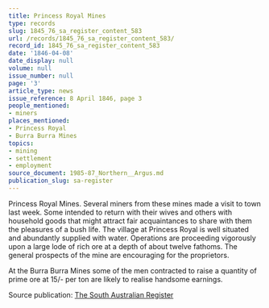 ```yaml
---
title: Princess Royal Mines
type: records
slug: 1845_76_sa_register_content_583
url: /records/1845_76_sa_register_content_583/
record_id: 1845_76_sa_register_content_583
date: '1846-04-08'
date_display: null
volume: null
issue_number: null
page: '3'
article_type: news
issue_reference: 8 April 1846, page 3
people_mentioned:
- miners
places_mentioned:
- Princess Royal
- Burra Burra Mines
topics:
- mining
- settlement
- employment
source_document: 1985-87_Northern__Argus.md
publication_slug: sa-register
---
```


Princess Royal Mines.  Several miners from these mines made a visit to town last week.  Some intended to return with their wives and others with household goods that might attract fair acquaintances to share with them the pleasures of a bush life.  The village at Princess Royal is well situated and abundantly supplied with water.  Operations are proceeding vigorously upon a large lode of rich ore at a depth of about twelve fathoms.  The general prospects of the mine are encouraging for the proprietors.

At the Burra Burra Mines some of the men contracted to raise a quantity of prime ore at 15/- per ton are likely to realise handsome earnings.

Source publication: [The South Australian Register](/publications/sa-register/)
